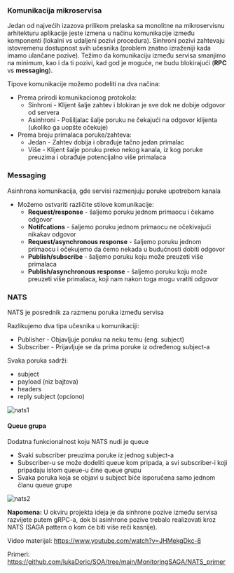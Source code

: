 ### Komunikacija mikroservisa

Jedan od najvećih izazova prilikom prelaska sa monolitne na mikroservisnu arhitekturu aplikacije jeste izmena u načinu komunikacije između komponenti
(lokalni vs udaljeni pozivi procedura). Sinhroni pozivi zahtevaju istovremenu dostupnost svih učesnika (problem znatno izraženiji kada imamo ulančane pozive).
Težimo da komunikaciju između servisa smanjimo na minimum, kao i da ti pozivi, kad god je moguće, ne budu blokirajući (**RPC** vs **messaging**).

Tipove komunikacije možemo podeliti na dva načina:
- Prema prirodi komunikacionog protokola:
   - Sinhroni - Klijent šalje zahtev i blokiran je sve dok ne dobije odgovor od servera
   - Asinhroni - Pošiljalac šalje poruku ne čekajući na odgovor klijenta (ukoliko ga uopšte očekuje)
 - Prema broju primalaca poruke/zahteva:
   - Jedan - Zahtev dobija i obrađuje tačno jedan primalac
   - Više - Klijent šalje poruku preko nekog kanala, iz kog poruke preuzima i obrađuje potencijalno više primalaca

### Messaging

Asinhrona komunikacija, gde servisi razmenjuju poruke upotrebom kanala
  - Možemo ostvariti različite stilove komunikacije:
     - **Request/response** - šaljemo poruku jednom primaocu i čekamo odgovor
     - **Notifcations** - šaljemo poruku jednom primaocu ne očekivajući nikakav odgovor
     - **Request/asynchronous response** - šaljemo poruku jednom primaocu i očekujemo da ćemo nekada u budućnosti dobiti odgovor
     - **Publish/subscribe** - šaljemo poruku koju može preuzeti više primalaca
     - **Publish/asynchronous response** - šaljemo poruku koju može preuzeti više primalaca, koji nam nakon toga mogu vratiti odgovor

### NATS

NATS je posrednik za razmenu poruka između servisa

Razlikujemo dva tipa učesnika u komunikaciji:
- Publisher - Objavljuje poruku na neku temu (eng. subject)  
- Subscriber - Prijavljuje se da prima poruke iz određenog subject-a

Svaka poruka sadrži:  
 - subject
 - payload (niz bajtova)
 - headers
 - reply subject (opciono)

<img src="https://i.ibb.co/z4jtrL5/nats1.png" alt="nats1" border="0">


#### Queue grupa

Dodatna funkcionalnost koju NATS nudi je queue  
- Svaki subscriber preuzima poruke iz jednog subject-a
- Subscriber-u se može dodeliti queue kom pripada, a svi subscriber-i koji pripadaju istom queue-u čine queue grupu
- Svaka poruka koja se objavi u subject biće isporučena samo jednom članu queue grupe

<img src="https://i.ibb.co/6cQwp6J/nats2.png" alt="nats2" border="0">

**Napomena:** U okviru projekta ideja je da sinhrone pozive između servisa razvijete putem gRPC-a, dok bi asinhrone pozive trebalo realizovati kroz NATS (SAGA pattern o kom će biti više reči kasnije).

Video materijal: https://www.youtube.com/watch?v=JHMekgDkc-8

Primeri: https://github.com/lukaDoric/SOA/tree/main/MonitoringSAGA/NATS_primer
